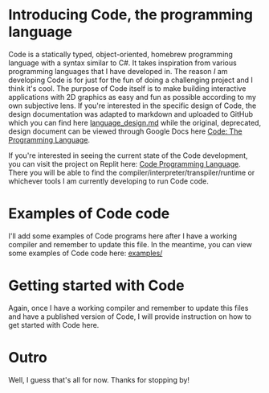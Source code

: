 # Introducing Code, the programming language

Code is a statically typed, object-oriented, homebrew programming language with a syntax similar to C#. It takes inspiration from various programming languages that I have developed in. The reason *I* am developing Code is for just for the fun of doing a challenging project and I think it's cool. The purpose of Code itself is to make building interactive applications with 2D graphics as easy and fun as possible according to my own subjective lens. If you're interested in the specific design of Code, the design documentation was adapted to markdown and uploaded to GitHub which you can find here [language_design.md](https://github.com/James-Calvin/Code/blob/master/language_design.md) while the original, deprecated, design document can be viewed through Google Docs here [Code: The Programming Language](https://docs.google.com/document/d/1-jneULMscg6l1AP2SUhB9blvIWzK6hyQchBTTUxn9wQ/edit?usp=sharing).

If you're interested in seeing the current state of the Code development, you can visit the project on Replit here: [Code Programming Language](https://replit.com/@JamesCalvin/Code-Programming-Language). There you will be able to find the compiler/interpreter/transpiler/runtime or whichever tools I am currently developing to run Code code.

# Examples of Code code

I'll add some examples of Code programs here after I have a working compiler and remember to update this file. In the meantime, you can view some examples of Code code here: [examples/](https://github.com/James-Calvin/Code/tree/master/examples)

# Getting started with Code

Again, once I have a working compiler and remember to update this files and have a published version of Code, I will provide instruction on how to get started with Code here.

# Outro

Well, I guess that's all for now. Thanks for stopping by! 
